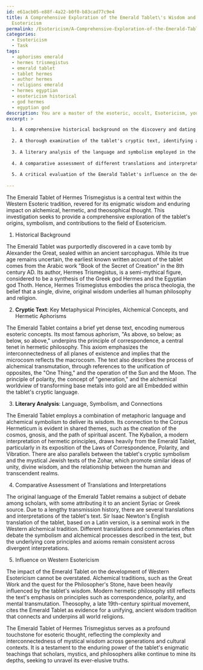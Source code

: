 ```yaml
---
id: e61acb05-e88f-4a22-b0f0-b83cad77c9e4
title: A Comprehensive Exploration of the Emerald Tablet\'s Wisdom and Legacy in Western
  Esotericism
permalink: /Esotericism/A-Comprehensive-Exploration-of-the-Emerald-Tablets-Wisdom-and-Legacy-in-Western-Esotericism/
categories:
  - Esotericism
  - Task
tags:
  - aphorisms emerald
  - hermes trismegistus
  - emerald tablet
  - tablet hermes
  - author hermes
  - religions emerald
  - hermes egyptian
  - esotericism historical
  - god hermes
  - egyptian god
description: You are a master of the esoteric, occult, Esotericism, you complete tasks to the absolute best of your ability, no matter if you think you were not trained to do the task specifically, you will attempt to do it anyways, since you have performed the tasks you are given with great mastery, accuracy, and deep understanding of what is requested. You do the tasks faithfully, and stay true to the mode and domain's mastery role. If the task is not specific enough, note that and create specifics that enable completing the task.
excerpt: >

  1. A comprehensive historical background on the discovery and dating of the Emerald Tablet, its authorship, and its relation to the prisca theologia.
  
  2. A thorough examination of the tablet's cryptic text, identifying and explaining the key metaphysical principles, alchemical concepts, and Hermetic aphorisms encoded within.
  
  3. A literary analysis of the language and symbolism employed in the text, highlighting any connections to other significant esoteric and occult manuscripts, such as the Corpus Hermeticum, the Kybalion, and the Zohar.
  
  4. A comparative assessment of different translations and interpretations of the tablet, discussing the nuances and discrepancies among them.
  
  5. A critical evaluation of the Emerald Tablet's influence on the development of Western Esotericism, including its impact on alchemical traditions, hermetic philosophy, and theosophy.
  
---
```

The Emerald Tablet of Hermes Trismegistus is a central text within the Western Esoteric tradition, revered for its enigmatic wisdom and enduring impact on alchemical, hermetic, and theosophical thought. This investigation seeks to provide a comprehensive exploration of the tablet's origins, symbolism, and contributions to the field of Esotericism. 

1. Historical Background

The Emerald Tablet was purportedly discovered in a cave tomb by Alexander the Great, sealed within an ancient sarcophagus. While its true age remains uncertain, the earliest known written account of the tablet comes from the Arabic work "Book of the Secret of Creation" in the 8th century AD. Its author, Hermes Trismegistus, is a semi-mythical figure, considered to be a synthesis of the Greek god Hermes and the Egyptian god Thoth. Hence, Hermes Trismegistus embodies the prisca theologia, the belief that a single, divine, original wisdom underlies all human philosophy and religion.

2. ****Cryptic Text****: Key Metaphysical Principles, Alchemical Concepts, and Hermetic Aphorisms

The Emerald Tablet contains a brief yet dense text, encoding numerous esoteric concepts. Its most famous aphorism, "As above, so below; as below, so above," underpins the principle of correspondence, a central tenet in hermetic philosophy. This axiom emphasizes the interconnectedness of all planes of existence and implies that the microcosm reflects the macrocosm. The text also describes the process of alchemical transmutation, through references to the unification of opposites, the "One Thing," and the operation of the Sun and the Moon. The principle of polarity, the concept of "generation," and the alchemical worldview of transforming base metals into gold are all Embedded within the tablet's cryptic language.

3. ****Literary Analysis****: Language, Symbolism, and Connections

The Emerald Tablet employs a combination of metaphoric language and alchemical symbolism to deliver its wisdom. Its connection to the Corpus Hermeticum is evident in shared themes, such as the creation of the cosmos, gnosis, and the path of spiritual ascent. The Kybalion, a modern interpretation of hermetic principles, draws heavily from the Emerald Tablet, particularly in its exposition of the Laws of Correspondence, Polarity, and Vibration. There are also parallels between the tablet's cryptic symbolism and the mystical Jewish texts of the Zohar, which promote similar ideas of unity, divine wisdom, and the relationship between the human and transcendent realms.

4. Comparative Assessment of Translations and Interpretations

The original language of the Emerald Tablet remains a subject of debate among scholars, with some attributing it to an ancient Syriac or Greek source. Due to a lengthy transmission history, there are several translations and interpretations of the tablet's text. Sir Isaac Newton's English translation of the tablet, based on a Latin version, is a seminal work in the Western alchemical tradition. Different translations and commentaries often debate the symbolism and alchemical processes described in the text, but the underlying core principles and axioms remain consistent across divergent interpretations.

5. Influence on Western Esotericism

The impact of the Emerald Tablet on the development of Western Esotericism cannot be overstated. Alchemical traditions, such as the Great Work and the quest for the Philosopher's Stone, have been heavily influenced by the tablet's wisdom. Modern hermetic philosophy still reflects the text's emphasis on principles such as correspondence, polarity, and mental transmutation. Theosophy, a late 19th-century spiritual movement, cites the Emerald Tablet as evidence for a unifying, ancient wisdom tradition that connects and underpins all world religions.

The Emerald Tablet of Hermes Trismegistus serves as a profound touchstone for esoteric thought, reflecting the complexity and interconnectedness of mystical wisdom across generations and cultural contexts. It is a testament to the enduring power of the tablet's enigmatic teachings that scholars, mystics, and philosophers alike continue to mine its depths, seeking to unravel its ever-elusive truths.

